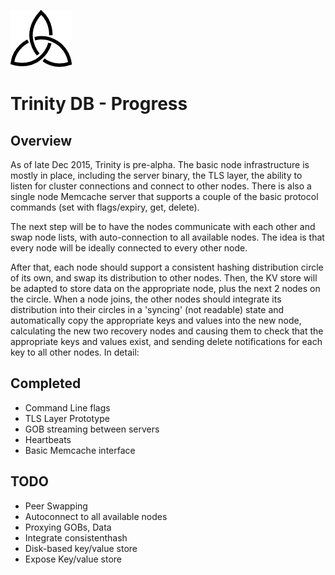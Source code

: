 ![Trinity DB Logo](../gfx/trinity_m.png) 

# Trinity DB - Progress

## Overview

As of late Dec 2015, Trinity is pre-alpha. The basic node infrastructure is mostly in place, including the server binary, the TLS layer, the ability to listen for cluster connections and connect to other nodes. There is also a single node Memcache server that supports a couple of the basic protocol commands (set with flags/expiry, get, delete). 

The next step will be to have the nodes communicate with each other and swap node lists, with auto-connection to all available nodes. The idea is that every node will be ideally connected to every other node.

After that, each node should support a consistent hashing distribution circle of its own, and swap its distribution to other nodes. Then, the KV store will be adapted to store data on the appropriate node, plus the next 2 nodes on the circle. When a node joins, the other nodes should integrate its distribution into their circles in a 'syncing' (not readable) state and automatically copy the appropriate keys and values into the new node, calculating the new two recovery nodes and causing them to check that the appropriate keys and values exist, and sending delete notifications for each key to all other nodes. In detail:

## Completed

* Command Line flags
* TLS Layer Prototype
* GOB streaming between servers
* Heartbeats
* Basic Memcache interface

## TODO

* Peer Swapping
* Autoconnect to all available nodes
* Proxying GOBs, Data
* Integrate consistenthash
* Disk-based key/value store 
* Expose Key/value store